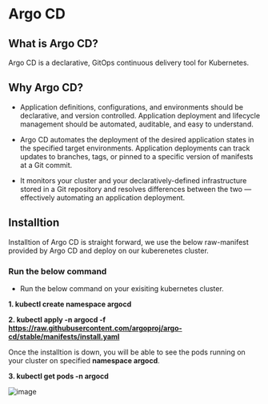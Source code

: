 # Argo CD

## What is Argo CD?
Argo CD is a declarative, GitOps continuous delivery tool for Kubernetes.

## Why Argo CD?
- Application definitions, configurations, and environments should be declarative, and version controlled. Application deployment and lifecycle management should be automated, auditable, and easy to understand.

- Argo CD automates the deployment of the desired application states in the specified target environments. Application deployments can track updates to branches, tags, or pinned to a specific version of manifests at a Git commit.

- It monitors your cluster and your declaratively-defined infrastructure stored in a Git repository and resolves differences between the two — effectively automating an application deployment. 

## Installtion

Installtion of Argo CD is straight forward, we use the below raw-manifest provided by Argo CD and deploy on our kuberenetes cluster.

### Run the below command

- Run the below command on your exisiting kubernetes cluster.

**1. kubectl create namespace argocd**

**2. kubectl apply -n argocd -f https://raw.githubusercontent.com/argoproj/argo-cd/stable/manifests/install.yaml**


Once the installtion is down, you will be able to see the pods running on your cluster on specified **namespace argocd**.

**3. kubectl get pods -n argocd**

![image](https://user-images.githubusercontent.com/113592437/221434779-632852c9-c9f0-4c4c-ad5b-aad0d323e28e.png)
